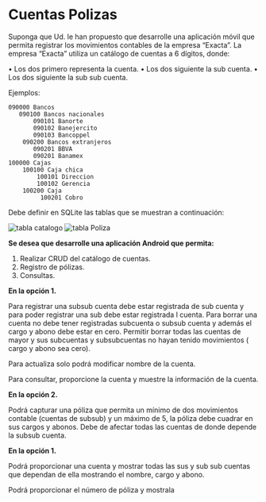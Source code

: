 # Cuentas Polizas
Suponga que Ud. le han propuesto que desarrolle una aplicación móvil que permita registrar los movimientos contables de la empresa “Exacta”.
La empresa “Exacta” utiliza un catálogo de cuentas a 6 dígitos, donde:

•	Los dos primero representa la cuenta.
•	Los dos siguiente la sub cuenta.
•	Los dos siguiente la sub sub cuenta.

Ejemplos:
```
090000 Bancos
   090100 Bancos nacionales
       090101 Banorte
       090102 Banejercito
       090103 Bancoppel
    090200 Bancos extranjeros
       090201 BBVA
       090201 Banamex
100000 Cajas
    100100 Caja chica
        100101 Direccion        
        100102 Gerencia        
    100200 Caja  
         100201 Cobro
```         
Debe definir en SQLite las tablas que se muestran a continuación:

![tabla catalogo](https://github.com/user-attachments/assets/9f84e1bf-703a-4fa7-9c19-e2f7c9d2d2aa)
![tabla Poliza](https://github.com/user-attachments/assets/47df4865-f41c-49af-866a-f3e8884ce8ee)

**Se desea que desarrolle una aplicación Android que permita:**

1.	Realizar CRUD del catálogo de cuentas.
3.	Registro de pólizas.
4.	Consultas.

**En la opción 1.**

Para registrar una subsub cuenta debe estar registrada de sub cuenta y para poder registrar una sub debe estar registrada l cuenta.
Para borrar una cuenta no debe tener registradas subcuenta o subsub cuenta y además el cargo y abono debe estar en cero.
Permitir borrar todas las cuentas de mayor y sus subcuentas y subsubcuentas  no hayan tenido movimientos ( cargo y abono sea cero).

Para actualiza solo podrá modificar nombre de la cuenta.

Para consultar, proporcione la cuenta y muestre la información de la cuenta.

**En la opción 2.**

Podrá capturar una póliza que permita un mínimo de dos movimientos contable (cuentas de subsub) y un máximo de 5, la póliza debe cuadrar en sus cargos y abonos. Debe de afectar todas las cuentas de donde depende la subsub cuenta.

**En la opción 1.**

Podrá proporcionar una cuenta y mostrar todas las sus y sub sub cuentas que dependan de ella mostrando el nombre, cargo y abono.

Podrá proporcionar el número de póliza y mostrala

